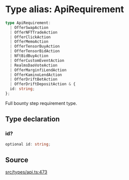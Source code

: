 # Type alias: ApiRequirement

```ts
type ApiRequirement: 
  | OfferSwapAction
  | OfferNFTTradeAction
  | OfferClickAction
  | OfferMemoAction
  | OfferTensorBuyAction
  | OfferTensorBidAction
  | NftBidBuyAction
  | OfferCustomEventAction
  | RealmsDaoVoteAction
  | OfferMarginfiLendAction
  | OfferKaminoLendAction
  | OfferDriftBetAction
  | OfferDriftDepositAction & {
  id: string;
};
```

Full bounty step requirement type.

## Type declaration

### id?

```ts
optional id: string;
```

## Source

[src/types/api.ts:473](https://github.com/torque-labs/torque-ts-sdk/blob/4377d91cff1aa0b27936cb53a23174cb35cc6c04/src/types/api.ts#L473)
